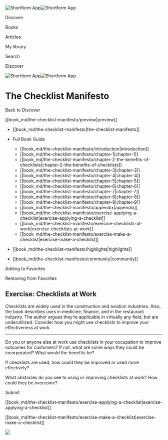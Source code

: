 ![Shortform App](/img/logo.36a2399e.svg)![Shortform App](/img/logo-dark.70c1b072.svg)

Discover

Books

Articles

My library

Search

Discover

![Shortform App](/img/logo.36a2399e.svg)![Shortform App](/img/logo-dark.70c1b072.svg)

# The Checklist Manifesto

Back to Discover

[[book_md/the-checklist-manifesto/preview|preview]]

  * [[book_md/the-checklist-manifesto|the-checklist-manifesto]]
  * Full Book Guide

    * [[book_md/the-checklist-manifesto/introduction|introduction]]
    * [[book_md/the-checklist-manifesto/chapter-1|chapter-1]]
    * [[book_md/the-checklist-manifesto/chapter-2-the-benefits-of-checklists|chapter-2-the-benefits-of-checklists]]
    * [[book_md/the-checklist-manifesto/chapter-3|chapter-3]]
    * [[book_md/the-checklist-manifesto/chapter-4|chapter-4]]
    * [[book_md/the-checklist-manifesto/chapter-5|chapter-5]]
    * [[book_md/the-checklist-manifesto/chapter-6|chapter-6]]
    * [[book_md/the-checklist-manifesto/chapter-7|chapter-7]]
    * [[book_md/the-checklist-manifesto/chapter-8|chapter-8]]
    * [[book_md/the-checklist-manifesto/chapter-9|chapter-9]]
    * [[book_md/the-checklist-manifesto/appendix|appendix]]
    * [[book_md/the-checklist-manifesto/exercise-applying-a-checklist|exercise-applying-a-checklist]]
    * [[book_md/the-checklist-manifesto/exercise-checklists-at-work|exercise-checklists-at-work]]
    * [[book_md/the-checklist-manifesto/exercise-make-a-checklist|exercise-make-a-checklist]]
  * [[book_md/the-checklist-manifesto/highlights|highlights]]
  * [[book_md/the-checklist-manifesto/community|community]]



Adding to Favorites 

Removing from Favorites 

## Exercise: Checklists at Work

Checklists are widely used in the construction and aviation industries. Also, the book describes uses in medicine, finance, and in the restaurant industry. The author argues they’re applicable in virtually any field, but are underutilized. Consider how you might use checklists to improve your effectiveness at work.

* * *

Do you or anyone else at work use checklists in your occupation to improve outcomes for customers? If not, what are some ways they could be incorporated? What would the benefits be?

If checklists are used, how could they be improved or used more effectively?

What obstacles do you see to using or improving checklists at work? How could they be overcome?

Submit 

[[book_md/the-checklist-manifesto/exercise-applying-a-checklist|exercise-applying-a-checklist]]

[[book_md/the-checklist-manifesto/exercise-make-a-checklist|exercise-make-a-checklist]]

![](https://bat.bing.com/action/0?ti=56018282&Ver=2&mid=d797bcdb-9498-40a4-9158-11d63b1576d7&sid=1711133063fa11eebdec89a8b8ae3bbc&vid=171147a063fa11eea7440fcfeb230d96&vids=0&msclkid=N&pi=0&lg=en-US&sw=800&sh=600&sc=24&nwd=1&tl=Shortform%20%7C%20Book&p=https%3A%2F%2Fwww.shortform.com%2Fapp%2Fbook%2Fthe-checklist-manifesto%2Fexercise-checklists-at-work&r=&lt=294&evt=pageLoad&sv=1&rn=315470)
